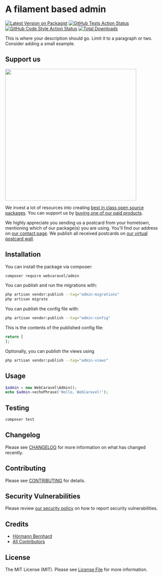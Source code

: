 # A filament based admin

[![Latest Version on Packagist](https://img.shields.io/packagist/v/webcaravel/admin.svg?style=flat-square)](https://packagist.org/packages/webcaravel/admin)
[![GitHub Tests Action Status](https://img.shields.io/github/workflow/status/webcaravel/admin/run-tests?label=tests)](https://github.com/webcaravel/admin/actions?query=workflow%3Arun-tests+branch%3Amain)
[![GitHub Code Style Action Status](https://img.shields.io/github/workflow/status/webcaravel/admin/Check%20&%20fix%20styling?label=code%20style)](https://github.com/webcaravel/admin/actions?query=workflow%3A"Check+%26+fix+styling"+branch%3Amain)
[![Total Downloads](https://img.shields.io/packagist/dt/webcaravel/admin.svg?style=flat-square)](https://packagist.org/packages/webcaravel/admin)

This is where your description should go. Limit it to a paragraph or two. Consider adding a small example.

## Support us

[<img src="https://github-ads.s3.eu-central-1.amazonaws.com/Admin.jpg?t=1" width="419px" />](https://spatie.be/github-ad-click/Admin)

We invest a lot of resources into creating [best in class open source packages](https://spatie.be/open-source). You can support us by [buying one of our paid products](https://spatie.be/open-source/support-us).

We highly appreciate you sending us a postcard from your hometown, mentioning which of our package(s) you are using. You'll find our address on [our contact page](https://spatie.be/about-us). We publish all received postcards on [our virtual postcard wall](https://spatie.be/open-source/postcards).

## Installation

You can install the package via composer:

```bash
composer require webcaravel/admin
```

You can publish and run the migrations with:

```bash
php artisan vendor:publish --tag="admin-migrations"
php artisan migrate
```

You can publish the config file with:

```bash
php artisan vendor:publish --tag="admin-config"
```

This is the contents of the published config file:

```php
return [
];
```

Optionally, you can publish the views using

```bash
php artisan vendor:publish --tag="admin-views"
```

## Usage

```php
$admin = new WebCaravel\Admin();
echo $admin->echoPhrase('Hello, WebCaravel!');
```

## Testing

```bash
composer test
```

## Changelog

Please see [CHANGELOG](CHANGELOG.md) for more information on what has changed recently.

## Contributing

Please see [CONTRIBUTING](.github/CONTRIBUTING.md) for details.

## Security Vulnerabilities

Please review [our security policy](../../security/policy) on how to report security vulnerabilities.

## Credits

- [Hörmann Bernhard](https://github.com/bernhardh)
- [All Contributors](../../contributors)

## License

The MIT License (MIT). Please see [License File](LICENSE.md) for more information.
